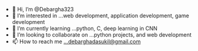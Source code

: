 - 👋 Hi, I’m @Debargha323
- 👀 I’m interested in ...web development, application development, game development 
- 🌱 I’m currently learning ...python, C, deep learning in CNN
- 💞️ I’m looking to collaborate on ...python projects, and web development 
- 📫 How to reach me ...debarghadasukil@gmail.com

<!---
Debargha323/Debargha323 is a ✨ special ✨ repository because its `README.md` (this file) appears on your GitHub profile.
You can click the Preview link to take a look at your changes.
--->
